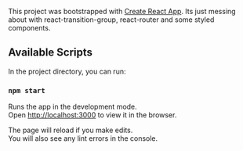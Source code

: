 This project was bootstrapped with [Create React App](https://github.com/facebook/create-react-app).
Its just messing about with react-transition-group, react-router and some styled components.

## Available Scripts

In the project directory, you can run:

### `npm start`

Runs the app in the development mode.<br>
Open [http://localhost:3000](http://localhost:3000) to view it in the browser.

The page will reload if you make edits.<br>
You will also see any lint errors in the console.

